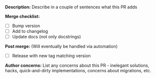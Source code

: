 **Description:**
Describe in a couple of sentences what this PR adds

**Merge checklist:**
- [ ] Bump version
- [ ] Add to changelog
- [ ] Update docs (not only docstrings)

**Post merge:**
(Will eventually be handled via automation)
- [ ] Release with new tag matching version

**Author concerns:** List any concerns about this PR - inelegant
solutions, hacks, quick-and-dirty implementations, concerns about
migrations, etc.
